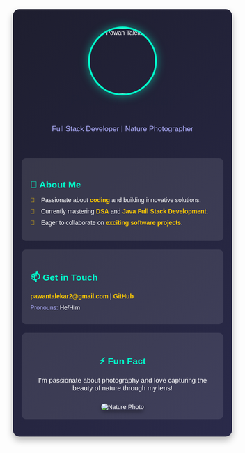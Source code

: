 <div style="font-family: 'Arial', sans-serif; max-width: 800px; margin: 0 auto; padding: 20px; background: linear-gradient(135deg, #1e1e2f, #2a2a4a); border-radius: 15px; box-shadow: 0 8px 16px rgba(0,0,0,0.3); color: #fff;">

<!-- Header with Avatar and Name -->
<div style="text-align: center; padding: 20px;">
    <img src="https://avatars.githubusercontent.com/u/pawantalekar?v=4" alt="Pawan Talekar" style="width: 150px; height: 150px; border-radius: 50%; border: 4px solid #00ffcc; box-shadow: 0 0 20px rgba(0,255,204,0.5);">
    <h1 style="font-size: 2.5em; margin: 10px 0; color: #00ffcc; text-shadow: 2px 2px 4px rgba(0,0,0,0.5); animation: fadeIn 1s ease-in;">Pawan Talekar</h1>
    <p style="font-size: 1.2em; color: #b0b0ff;">Full Stack Developer | Nature Photographer</p>
</div>

<!-- About Section -->
<div style="background: rgba(255,255,255,0.1); padding: 20px; border-radius: 10px; margin: 20px 0;">
    <h2 style="color: #00ffcc; margin-bottom: 15px;">👋 About Me</h2>
    <ul style="list-style: none; padding: 0;">
        <li style="margin: 10px 0; position: relative; padding-left: 25px;">
            <span style="position: absolute; left: 0; color: #ffcc00;">👀</span> 
            Passionate about <span style="color: #ffcc00; font-weight: bold;">coding</span> and building innovative solutions.
        </li>
        <li style="margin: 10px 0; position: relative; padding-left: 25px;">
            <span style="position: absolute; left: 0; color: #ffcc00;">🌱</span> 
            Currently mastering <span style="color: #ffcc00; font-weight: bold;">DSA</span> and <span style="color: #ffcc00; font-weight: bold;">Java Full Stack Development</span>.
        </li>
        <li style="margin: 10px 0; position: relative; padding-left: 25px;">
            <span style="position: absolute; left: 0; color: #ffcc00;">💞️</span> 
            Eager to collaborate on <span style="color: #ffcc00; font-weight: bold;">exciting software projects</span>.
        </li>
    </ul>
</div>

<!-- Contact Section -->
<div style="background: rgba(255,255,255,0.1); padding: 20px; border-radius: 10px; margin: 20px 0;">
    <h2 style="color: #00ffcc; margin-bottom: 15px;">📫 Get in Touch</h2>
    <p style="margin: 10px 0;">
        <a href="mailto:pawantalekar2@gmail.com" style="color: #ffcc00; text-decoration: none; font-weight: bold; transition: color 0.3s;">pawantalekar2@gmail.com</a> 
        | <a href="https://github.com/pawantalekar" style="color: #ffcc00; text-decoration: none; font-weight: bold; transition: color 0.3s;">GitHub</a>
    </p>
    <p style="margin: 10px 0; color: #b0b0ff;">Pronouns: <span style="color: #fff;">He/Him</span></p>
</div>

<!-- Fun Fact -->
<div style="background: rgba(255,255,255,0.1); padding: 20px; border-radius: 10px; margin: 20px 0; text-align: center;">
    <h2 style="color: #00ffcc; margin-bottom: 15px;">⚡ Fun Fact</h2>
    <p style="font-size: 1.1em; color: #fff;">I’m passionate about photography and love capturing the beauty of nature through my lens!</p>
    <img src="https://source.unsplash.com/300x200/?nature,photography" alt="Nature Photo" style="border-radius: 10px; margin-top: 10px; box-shadow: 0 4px 8px rgba(0,0,0,0.3);">
</div>

</div>

<!-- Inline CSS Animation -->
<style>
@keyframes fadeIn {
    from { opacity: 0; transform: translateY(-20px); }
    to { opacity: 1; transform: translateY(0); }
}
a:hover { color: #fff !important; }
</style>

<!---
pawantalekar/pawantalekar is a ✨ special ✨ repository because its `README.md` (this file) appears on your GitHub profile.
You can click the Preview link to take a look at your changes.
--->
